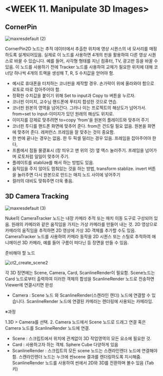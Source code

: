 # <WEEK 11. Manipulate 3D Images>

## CornerPin

![maxresdefault (2)](https://user-images.githubusercontent.com/112792903/208293650-68a3e64e-5e53-47f5-b457-4387828c0c37.jpg)

CornerPin2D 노드는 추적 데이터에서 추출한 위치에 영상 시퀀스의 네 모서리를 매핑하도록 설계되어있음.
실제로 이 노드를 사용하면 4개의 핀을 활용하여 다른 영상 시퀀스로 바꿀 수 있습니다. 예를 들어, 사각형 형태를 지닌 컴퓨터, TV, 광고판 등을 바꿀 수 있음.
이 노드를 사용하기 전에 Tracker 노드를 사용하여 교체가 필요한 위치에 대해 코너당 하나씩 4개의 트랙을 생성해 T, R, S 수치값을 얻어야 함.

- 예시로 휴대폰을 터치하는 코너핀을 제작할 경우. 손가락이 위에 올라와야 함으로 로토로 따로 잡아주어야 함.
- 정확한 수치값을 붙이기 위해 Set to input과 Copy to 버튼을 누르자.
- 코너핀 이미지, 교수님 핸드폰에 푸티지 합성한 것으로 연습.
- 코너핀 원본의 영역을 넘어간다. 그러나 이는 프로젝트의 해상도가 넘어가서. from=set to input-이미지가 있던 원래의 해상도 위치로.
- 이미지를 강제로 맞추려면 to=copy 'from'을 원본의 플레이트와 맞추어 주기
- 코너핀 투디를 핸드폰 화면에 맞추어 준다. from은 건드릴 필요 없음. 원본을 화면에 맞추어 준다. 레퍼런스 프레임을 잘 맞추는 것이 중요함.
- 한 번에 끝나는 경우는 없음. 한 두 픽셀 밀리는 경우 있음. 프레임을 잡아주어야 한다,
- 프롬에서 점들 물결표시 (창 띄우고 맨 위의 것) 옆 엑스 눌러주기. 프레임을 넘어가며 로토처럼 일일이 맞추어 주기.
- 플레이트를 stablize를 해서 하는 방법도 있음.
- 움직임을 주지 않아도 멈춰있는 것을 하는 방법, transform stablize. invert 버튼을 눌러주면 다시 원본으로 만드는 매치 노드 사이에 넣어주기
- 컬러의 대비도 맞춰주면 더욱 좋음. 


## 3D Camera Tracking

![maxresdefault (3)](https://user-images.githubusercontent.com/112792903/208293873-0b9ee955-fab7-4fa0-839c-759f9f7fbb63.jpg)

Nuke의 CameraTracker 노드는 내장 카메라 추적 또는 매치 이동 도구로 구성되어 있음. 원래의 카메라와 같은 움직임을 가지는 가상 카메라를 만들어 내는 것.
2D 영상으로 카메라의 움직임을 추적하면 2D 영상에 가상 3D 객체를 추가할 수도 있음.
CameraTracker 노드를 사용하여 카메라 동작을 2D 시퀀스 또는 스틸로 추적하여 애니메이션 3D 카메라, 예를 들어 구름이 떠다닌 등 장면을 만들 수 있음.

준비해야 할 노드

![ct2_create_scene2](https://user-images.githubusercontent.com/112792903/208294284-944f2931-ffcb-4f90-b03b-6a05e379809d.png)


각 3D 장면에는 Scene, Camera, Card, ScanlineRender이 필요함. Scene노드는 Card 노드로부터 출력하여 이러한 객체의 합성을
ScanlineRender 노드로 전송하면 Viewer에 연결시키면 완성

- Camera : Scene 노드 와 ScanlineRender(스캔라인 렌더) 노드에 연결할 수 있습니다. ScanlineRender 노드에 연결된 카메라는 렌더링에 사용되는 카메라임.
 
 
 ※과정
 
   1.3D > Camera를 선택.
   2. Camera 노드에서 Scene 노드로 드래그 연결 혹은 Camera 노드를 ScanlineRender 노드에 연결.
   
   
- Scene : 스크립트에서 위치에 관계없이 3D 작업영역의 모든 요소에 필요한 것. 
- Card : 사용하고자 하는 객체. Sphere Cube 다양하게 있음
- ScanlineRender : 스크립트의 모든 scene 노드는 스캔라인렌더 노드에 연결해야 함. 
                   스캔라인렌더 노드는 누크에 씬scene 결과를 렌더링하도록 지시해줌.
                   ScanlineRender 노드를 사용하여 씬에서 2D와 3D를 전환하며 볼수 있음 (Tab 키) 
